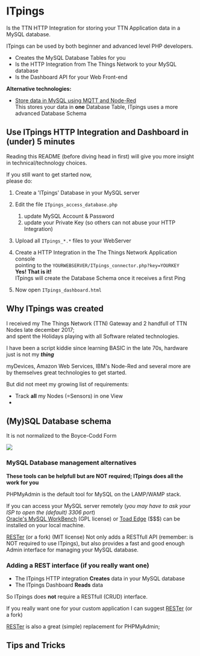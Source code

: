 # ITpings

Is the TTN HTTP Integration for storing your TTN Application data in a MySQL database.

ITpings can be used by both beginner and advanced level PHP developers.

* Creates the MySQL Database Tables for you
* Is the HTTP Integration from The Things Network to your MySQL database
* Is the Dashboard API for your Web Front-end 


**Alternative technologies:**

* [Store data in MySQL using MQTT and Node-Red](https://ictoblog.nl/2017/04/15/ttn-mqtt-node-red-mysql-local-backup-of-your-lorawan-data)  
This stores your data in **one** Database Table, ITpings uses a more advanced Database Schema

## Use ITpings HTTP Integration and Dashboard in (under) 5 minutes

Reading this README (before diving head in first) will give you more insight in technical/technology choices.

If you still want to get started now,  
please do: 


1. Create a 'ITpings' Database in your MySQL server
2. Edit the file ``ITpings_access_database.php``
    1. update MySQL Account & Password
    2. update your Private Key (so others can not abuse your HTTP Integration)
3. Upload all ``ITpings_*.*`` files to your WebServer
4. Create a HTTP Integration in the The Things Network Application console  
pointing to the ``YOURWEBSERVER/ITpings_connector.php?key=YOURKEY``    
  **Yes! That is it!**  
ITpings will create the Database Schema once it receives a first Ping

5. Now open ``ITpings_dashboard.html``

## Why ITpings was created

I received my The Things Network (TTN) Gateway and 2 handfull of TTN Nodes late december 2017;  
and spent the Holidays playing with all Software related technologies.  

I have been a script kiddie since learning BASIC in the late 70s, hardware just is not my _**thing**_

myDevices, Amazon Web Services, IBM's Node-Red and several more are by themselves great technologies to get started.

But did not meet my growing list of requirements:

* Track **all** my Nodes (=Sensors) in one View
* 
   

## (My)SQL Database schema

It is not normalized to the Boyce-Codd Form

![](https://i.imgur.com/dTlBzVQ.jpg)

### MySQL Database management alternatives

**These tools can be helpfull but are NOT required; ITpings does all the work for you**

PHPMyAdmin is the default tool for MySQL on the LAMP/WAMP stack.

If you can access your MySQL server remotely (*you may have to ask your ISP to open the (default) 3306 port*)  
[Oracle's MySQL WorkBench](https://www.mysql.com/products/workbench/) (GPL license) or [Toad Edge](https://www.toadworld.com/products/toad-edge) ($$$) can be installed on your local machine. 

[RESTer](https://github.com/geekypedia/RESTer) (or a fork) (MIT license) Not only adds a RESTfull API (remember: is NOT required to use ITpings), but also provides a fast and good enough Admin interface for managing your MySQL database.

### Adding a REST interface (if you really want one)

* The ITpings HTTP integration **Creates** data in your MySQL database
* The ITpings Dashboard **Reads** data

So ITpings does **not** require a RESTfull (CRUD) interface.

If you really want one for your custom application I can suggest [RESTer](https://github.com/geekypedia/RESTer) (or a fork) 

[RESTer](https://github.com/geekypedia/RESTer) is also a great (simple) replacement for PHPMyAdmin;  

## Tips and Tricks